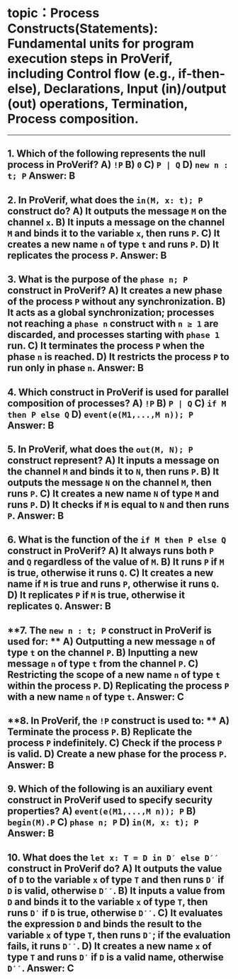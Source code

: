 # topic：Process Constructs(Statements): Fundamental units for program execution steps in ProVerif, including Control flow (e.g., if-then-else), Declarations, Input (in)/output (out) operations, Termination, Process composition.

---
**1. Which of the following represents the null process in ProVerif?**
A) `!P`
B) `0`
C) `P | Q`
D) `new n : t; P`
**Answer:** B
---
**2. In ProVerif, what does the `in(M, x: t); P` construct do?**
A) It outputs the message `M` on the channel `x`.
B) It inputs a message on the channel `M` and binds it to the variable `x`, then runs `P`.
C) It creates a new name `n` of type `t` and runs `P`.
D) It replicates the process `P`.
**Answer:** B
---
**3. What is the purpose of the `phase n; P` construct in ProVerif?**
A) It creates a new phase of the process `P` without any synchronization.
B) It acts as a global synchronization; processes not reaching a `phase n` construct with `n ≥ 1` are discarded, and processes starting with `phase 1` run.
C) It terminates the process `P` when the phase `n` is reached.
D) It restricts the process `P` to run only in phase `n`.
**Answer:** B
---
**4. Which construct in ProVerif is used for parallel composition of processes?**
A) `!P`
B) `P | Q`
C) `if M then P else Q`
D) `event(e(M1,...,M n)); P`
**Answer:** B
---
**5. In ProVerif, what does the `out(M, N); P` construct represent?**
A) It inputs a message on the channel `M` and binds it to `N`, then runs `P`.
B) It outputs the message `N` on the channel `M`, then runs `P`.
C) It creates a new name `N` of type `M` and runs `P`.
D) It checks if `M` is equal to `N` and then runs `P`.
**Answer:** B
---
**6. What is the function of the `if M then P else Q` construct in ProVerif?**
A) It always runs both `P` and `Q` regardless of the value of `M`.
B) It runs `P` if `M` is true, otherwise it runs `Q`.
C) It creates a new name if `M` is true and runs `P`, otherwise it runs `Q`.
D) It replicates `P` if `M` is true, otherwise it replicates `Q`.
**Answer:** B
---
**7. The `new n : t; P` construct in ProVerif is used for: **
A) Outputting a new message `n` of type `t` on the channel `P`.
B) Inputting a new message `n` of type `t` from the channel `P`.
C) Restricting the scope of a new name `n` of type `t` within the process `P`.
D) Replicating the process `P` with a new name `n` of type `t`.
**Answer:** C
---
**8. In ProVerif, the `!P` construct is used to: **
A) Terminate the process `P`.
B) Replicate the process `P` indefinitely.
C) Check if the process `P` is valid.
D) Create a new phase for the process `P`.
**Answer:** B
---
**9. Which of the following is an auxiliary event construct in ProVerif used to specify security properties?**
A) `event(e(M1,...,M n)); P`
B) `begin(M).P`
C) `phase n; P`
D) `in(M, x: t); P`
**Answer:** B
---
**10. What does the `let x: T = D in D′ else D′′` construct in ProVerif do?**
A) It outputs the value of `D` to the variable `x` of type `T` and then runs `D′` if `D` is valid, otherwise `D′′`.
B) It inputs a value from `D` and binds it to the variable `x` of type `T`, then runs `D′` if `D` is true, otherwise `D′′`.
C) It evaluates the expression `D` and binds the result to the variable `x` of type `T`, then runs `D′`; if the evaluation fails, it runs `D′′`.
D) It creates a new name `x` of type `T` and runs `D′` if `D` is a valid name, otherwise `D′′`.
**Answer:** C
---